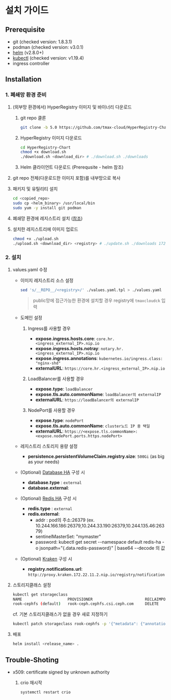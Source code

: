 # 설치 가이드

## Prerequisite

- git (checked version: 1.8.3.1)
- podman (checked version: v3.0.1)
- [helm](https://helm.sh/docs/intro/install/) (v2.8.0+)
- [kubectl](https://kubernetes.io/ko/docs/tasks/tools/install-kubectl-linux/) (checked version: v1.19.4)
- ingress controller

## Installation

### 1. 폐쇄망 환경 준비

1. (외부망 환경에서) HyperRegistry 이미지 및 바이너리 다운로드

   1. git repo 클론
      ```bash
      git clone -b 5.0 https://github.com/tmax-cloud/HyperRegistry-Chart
      ```
   2. HyperRegistry 이미지 다운로드
      ```bash
      cd HyperRegistry-Chart
      chmod +x download.sh
      ./download.sh <download_dir> # ./download.sh ./downloads
      ```
   3. Helm 클라이언트 다운로드 (Prerequsite - helm 참조)

2. git repo 전체(다운로드한 이미지 포함)를 내부망으로 복사

3. 패키지 및 유틸리티 설치
   
   ```bash
   cd <copied_repo>
   sudo cp <helm_binary> /usr/local/bin
   sudo yum -y install git podman
   ```

4. 폐쇄망 환경에 레지스트리 설치 ([참조](https://github.com/tmax-cloud/install-registry/tree/5.0))

5. 설치한 레지스트리에 이미지 업로드

   ```bash
   chmod +x ./upload.sh
   ./upload.sh <download_dir> <registry> # ./update.sh ./downloads 172.22.11.2:5000
   ```

### 2. 설치

1. values.yaml 수정
   
   - 이미지 레지스트리 소스 설정
    
      ```bash
      sed 's/__REPO__/<registry>/' ./values.yaml.tpl > ./values.yaml
      ```
        > public망에 접근가능한 환경에 설치할 경우 registry에 `tmaxcloudck` 입력

   - 도메인 설정

     1. Ingress를 사용할 경우
        - **expose.ingress.hosts.core**: `core.hr.<ingress_external_IP>.nip.io`
        - **expose.ingress.hosts.notray**: `notary.hr.<ingress_external_IP>.nip.io`
        - **expose.ingress.annotations**: `kubernetes.io/ingress.class: "nginx-shd"`
        - **externalURL**: `https://core.hr.<ingress_external_IP>.nip.io`

     2. LoadBalancer를 사용할 경우
        - **expose.type**: `loadBalancer`
        - **expose.tls.auto.commonName**: `loadBalancer의 externalIP`
        - **externalURL**: `https://loadBalancer의 externalIP`

     3. NodePort를 사용할 경우
        - **expose.type**: `nodePort`
        - **expose.tls.auto.commonName**: `cluster노드 IP 중 택일`
        - **externalURL**: `https://<expose.tls.commonName>:<expose.nodePort.ports.https.nodePort>`

   - 레지스트리 스토리지 용량 설정
     - **persistence.persistentVolumeClaim.registry.size**: `500Gi` (as big as your needs)

   - (Optional) [Database HA](https://github.com/tmax-cloud/HyperRegistry-Chart/blob/5.0/docs/postgres.md) 구성 시
     - **database.type** : `external`
     - **database.external**: 

   - (Optional) [Redis HA](https://github.com/tmax-cloud/HyperRegistry-Chart/blob/5.0/docs/redis.md) 구성 시
     - **redis.type** : `external`
     - **redis.external**: 
       - addr : pod의 주소:26379 (ex. 10.244.166.186:26379,10.244.33.190:26379,10.244.135.46:26379)
       - sentinelMasterSet: "mymaster"
       - password: kubectl get secret --namespace default redis-ha -o jsonpath="{.data.redis-password}" | base64 --decode 의 값

   - (Optional) [Kraken](https://github.com/tmax-cloud/HyperRegistry-Chart/blob/5.0/docs/kraken.md) 구성 시
     - **registry.notifications.url**: `http://proxy.kraken.172.22.11.2.nip.io/registry/notification`

2. 스토리지클래스 설정

   ```bash
   kubectl get storageclass
   NAME                    PROVISIONER                       RECLAIMPOLICY      VOLUMEBINDINGMODE   ALLOWVOLUMEEXPANSION   AGE              AGE
   rook-cephfs (default)   rook-ceph.cephfs.csi.ceph.com     DELETE             Immediate           true                   1d
   ```

   cf. 기본 스토리지클래스가 없을 경우 새로 지정하기

   ```bash
   kubectl patch storageclass rook-cephfs -p '{"metadata": {"annotations":{"storageclass.kubernetes.io/is-default-class":"true"}}}'
   ```

3. 배포

   ```bash
   helm install <release_name> .
   ```

## Trouble-Shoting

- x509: certificate signed by unknown authority

  1.  crio 재시작

      ```bash
      systemctl restart crio
      ```
